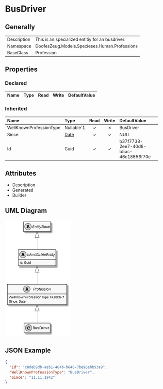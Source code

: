 ﻿# BusDriver

## Generally

|||
|:-|:-|
|Description|This is an specialized entitiy for an busdriver.|
|Namespace|DoofesZeug.Models.Specieses.Human.Professions|
|BaseClass|Profession|

## Properties

### Declared

|Name|Type|Read|Write|DefaultValue|
|:---|:---|:--:|:---:|:-----------|

### Inherited

|Name|Type|Read|Write|DefaultValue|
|:---|:---|:--:|:---:|:-----------|
|WellKnownProfessionType|Nullable`1|&#x2713;|&#x2717;|BusDriver|
|Since|[Date](../../Models/DoofesZeug.Models.DateAndTime/Date.md)|&#x2713;|&#x2713;|NULL|
|Id|Guid|&#x2713;|&#x2713;|b37f7738-2ee7-40d8-b5ac-46e18656f70e|

## Attributes

- Description
- Generated
- Builder

## UML Diagram

![BusDriver.png](./BusDriver.png "BusDriver")

## JSON Example

```json
{
  "Id": "c8de69db-aeb1-484b-b646-7be98ebb93a9",
  "WellKnownProfessionType": "BusDriver",
  "Since": "11.11.1942"
}
```

